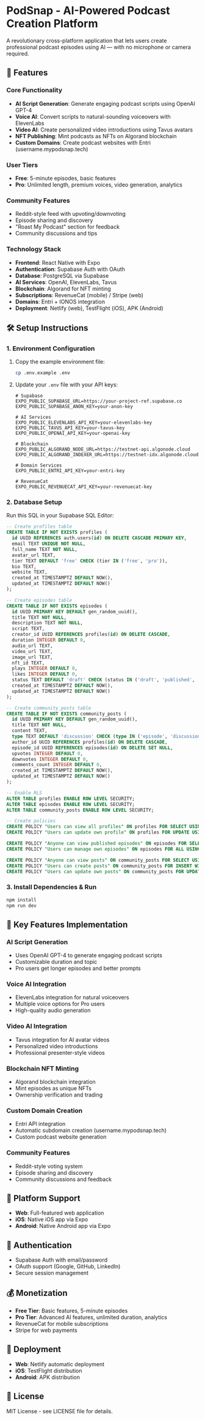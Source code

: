 # PodSnap - AI-Powered Podcast Creation Platform

A revolutionary cross-platform application that lets users create professional podcast episodes using AI — with no microphone or camera required.

## 🚀 Features

### Core Functionality
- **AI Script Generation**: Generate engaging podcast scripts using OpenAI GPT-4
- **Voice AI**: Convert scripts to natural-sounding voiceovers with ElevenLabs
- **Video AI**: Create personalized video introductions using Tavus avatars
- **NFT Publishing**: Mint podcasts as NFTs on Algorand blockchain
- **Custom Domains**: Create podcast websites with Entri (username.mypodsnap.tech)

### User Tiers
- **Free**: 5-minute episodes, basic features
- **Pro**: Unlimited length, premium voices, video generation, analytics

### Community Features
- Reddit-style feed with upvoting/downvoting
- Episode sharing and discovery
- "Roast My Podcast" section for feedback
- Community discussions and tips

### Technology Stack
- **Frontend**: React Native with Expo
- **Authentication**: Supabase Auth with OAuth
- **Database**: PostgreSQL via Supabase
- **AI Services**: OpenAI, ElevenLabs, Tavus
- **Blockchain**: Algorand for NFT minting
- **Subscriptions**: RevenueCat (mobile) / Stripe (web)
- **Domains**: Entri + IONOS integration
- **Deployment**: Netlify (web), TestFlight (iOS), APK (Android)

## 🛠️ Setup Instructions

### 1. Environment Configuration

1. Copy the example environment file:
   ```bash
   cp .env.example .env
   ```

2. Update your `.env` file with your API keys:
   ```env
   # Supabase
   EXPO_PUBLIC_SUPABASE_URL=https://your-project-ref.supabase.co
   EXPO_PUBLIC_SUPABASE_ANON_KEY=your-anon-key

   # AI Services
   EXPO_PUBLIC_ELEVENLABS_API_KEY=your-elevenlabs-key
   EXPO_PUBLIC_TAVUS_API_KEY=your-tavus-key
   EXPO_PUBLIC_OPENAI_API_KEY=your-openai-key

   # Blockchain
   EXPO_PUBLIC_ALGORAND_NODE_URL=https://testnet-api.algonode.cloud
   EXPO_PUBLIC_ALGORAND_INDEXER_URL=https://testnet-idx.algonode.cloud

   # Domain Services
   EXPO_PUBLIC_ENTRI_API_KEY=your-entri-key

   # RevenueCat
   EXPO_PUBLIC_REVENUECAT_API_KEY=your-revenuecat-key
   ```

### 2. Database Setup

Run this SQL in your Supabase SQL Editor:

```sql
-- Create profiles table
CREATE TABLE IF NOT EXISTS profiles (
  id UUID REFERENCES auth.users(id) ON DELETE CASCADE PRIMARY KEY,
  email TEXT UNIQUE NOT NULL,
  full_name TEXT NOT NULL,
  avatar_url TEXT,
  tier TEXT DEFAULT 'free' CHECK (tier IN ('free', 'pro')),
  bio TEXT,
  website TEXT,
  created_at TIMESTAMPTZ DEFAULT NOW(),
  updated_at TIMESTAMPTZ DEFAULT NOW()
);

-- Create episodes table
CREATE TABLE IF NOT EXISTS episodes (
  id UUID PRIMARY KEY DEFAULT gen_random_uuid(),
  title TEXT NOT NULL,
  description TEXT NOT NULL,
  script TEXT,
  creator_id UUID REFERENCES profiles(id) ON DELETE CASCADE,
  duration INTEGER DEFAULT 0,
  audio_url TEXT,
  video_url TEXT,
  image_url TEXT,
  nft_id TEXT,
  plays INTEGER DEFAULT 0,
  likes INTEGER DEFAULT 0,
  status TEXT DEFAULT 'draft' CHECK (status IN ('draft', 'published', 'archived')),
  created_at TIMESTAMPTZ DEFAULT NOW(),
  updated_at TIMESTAMPTZ DEFAULT NOW()
);

-- Create community_posts table
CREATE TABLE IF NOT EXISTS community_posts (
  id UUID PRIMARY KEY DEFAULT gen_random_uuid(),
  title TEXT NOT NULL,
  content TEXT,
  type TEXT DEFAULT 'discussion' CHECK (type IN ('episode', 'discussion', 'roast')),
  author_id UUID REFERENCES profiles(id) ON DELETE CASCADE,
  episode_id UUID REFERENCES episodes(id) ON DELETE SET NULL,
  upvotes INTEGER DEFAULT 0,
  downvotes INTEGER DEFAULT 0,
  comments_count INTEGER DEFAULT 0,
  created_at TIMESTAMPTZ DEFAULT NOW(),
  updated_at TIMESTAMPTZ DEFAULT NOW()
);

-- Enable RLS
ALTER TABLE profiles ENABLE ROW LEVEL SECURITY;
ALTER TABLE episodes ENABLE ROW LEVEL SECURITY;
ALTER TABLE community_posts ENABLE ROW LEVEL SECURITY;

-- Create policies
CREATE POLICY "Users can view all profiles" ON profiles FOR SELECT USING (true);
CREATE POLICY "Users can update own profile" ON profiles FOR UPDATE USING (auth.uid() = id);

CREATE POLICY "Anyone can view published episodes" ON episodes FOR SELECT USING (status = 'published');
CREATE POLICY "Users can manage own episodes" ON episodes FOR ALL USING (auth.uid() = creator_id);

CREATE POLICY "Anyone can view posts" ON community_posts FOR SELECT USING (true);
CREATE POLICY "Users can create posts" ON community_posts FOR INSERT WITH CHECK (auth.uid() = author_id);
CREATE POLICY "Users can update own posts" ON community_posts FOR UPDATE USING (auth.uid() = author_id);
```

### 3. Install Dependencies & Run

```bash
npm install
npm run dev
```

## 🎯 Key Features Implementation

### AI Script Generation
- Uses OpenAI GPT-4 to generate engaging podcast scripts
- Customizable duration and topic
- Pro users get longer episodes and better prompts

### Voice AI Integration
- ElevenLabs integration for natural voiceovers
- Multiple voice options for Pro users
- High-quality audio generation

### Video AI Integration
- Tavus integration for AI avatar videos
- Personalized video introductions
- Professional presenter-style videos

### Blockchain NFT Minting
- Algorand blockchain integration
- Mint episodes as unique NFTs
- Ownership verification and trading

### Custom Domain Creation
- Entri API integration
- Automatic subdomain creation (username.mypodsnap.tech)
- Custom podcast website generation

### Community Features
- Reddit-style voting system
- Episode sharing and discovery
- Community discussions and feedback

## 📱 Platform Support

- **Web**: Full-featured web application
- **iOS**: Native iOS app via Expo
- **Android**: Native Android app via Expo

## 🔐 Authentication

- Supabase Auth with email/password
- OAuth support (Google, GitHub, LinkedIn)
- Secure session management

## 💰 Monetization

- **Free Tier**: Basic features, 5-minute episodes
- **Pro Tier**: Advanced AI features, unlimited duration, analytics
- RevenueCat for mobile subscriptions
- Stripe for web payments

## 🚀 Deployment

- **Web**: Netlify automatic deployment
- **iOS**: TestFlight distribution
- **Android**: APK distribution

## 📄 License

MIT License - see LICENSE file for details.